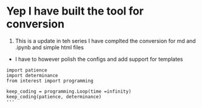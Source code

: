 # Yep I have built the tool for conversion

1. This is a update in teh series I have complted the conversion for md and .ipynb and simple html files 

* I have to however polish the configs and add support for templates

```
import patience
import determinance
from interest import programming

keep_coding = programming.Loop(time =infinity)
keep_coding(patience, determinance)
'''

